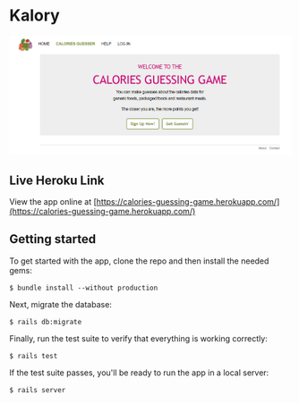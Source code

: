 # Kalory
![Kalory](images/kalory.png)

## Live Heroku Link
View the app online at [https://calories-guessing-game.herokuapp.com/](https://calories-guessing-game.herokuapp.com/)


## Getting started
To get started with the app, clone the repo and then install the needed gems:
```
$ bundle install --without production
```
Next, migrate the database:
```
$ rails db:migrate
```
Finally, run the test suite to verify that everything is working correctly:
```
$ rails test
```
If the test suite passes, you'll be ready to run the app in a local server:
```
$ rails server
```
